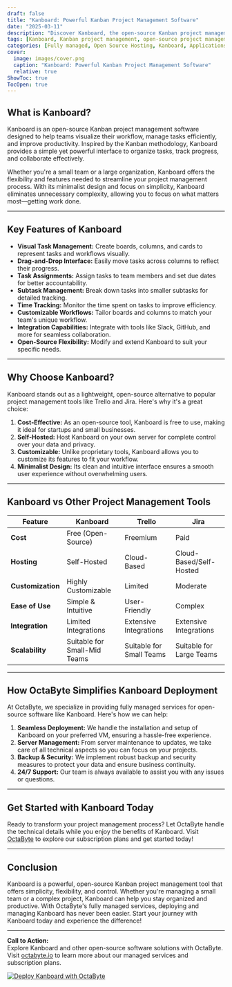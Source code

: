 ```yaml
---
draft: false
title: "Kanboard: Powerful Kanban Project Management Software"
date: "2025-03-11"
description: "Discover Kanboard, the open-source Kanban project management software that simplifies task management, boosts productivity, and enhances team collaboration. Learn how OctaByte can help you deploy and manage Kanboard effortlessly."
tags: [Kanboard, Kanban project management, open-source project management, task management software, Kanboard vs Trello, Kanboard vs Jira, OctaByte managed services, open-source software deployment]
categories: [Fully managed, Open Source Hosting, Kanboard, Applications, Project Management]
cover:
  image: images/cover.png
  caption: "Kanboard: Powerful Kanban Project Management Software"
  relative: true
ShowToc: true
TocOpen: true
---
```



## What is Kanboard?

Kanboard is an open-source Kanban project management software designed to help teams visualize their workflow, manage tasks efficiently, and improve productivity. Inspired by the Kanban methodology, Kanboard provides a simple yet powerful interface to organize tasks, track progress, and collaborate effectively.

Whether you're a small team or a large organization, Kanboard offers the flexibility and features needed to streamline your project management process. With its minimalist design and focus on simplicity, Kanboard eliminates unnecessary complexity, allowing you to focus on what matters most—getting work done.

---

## Key Features of Kanboard

- **Visual Task Management:** Create boards, columns, and cards to represent tasks and workflows visually.
- **Drag-and-Drop Interface:** Easily move tasks across columns to reflect their progress.
- **Task Assignments:** Assign tasks to team members and set due dates for better accountability.
- **Subtask Management:** Break down tasks into smaller subtasks for detailed tracking.
- **Time Tracking:** Monitor the time spent on tasks to improve efficiency.
- **Customizable Workflows:** Tailor boards and columns to match your team's unique workflow.
- **Integration Capabilities:** Integrate with tools like Slack, GitHub, and more for seamless collaboration.
- **Open-Source Flexibility:** Modify and extend Kanboard to suit your specific needs.

---

## Why Choose Kanboard?

Kanboard stands out as a lightweight, open-source alternative to popular project management tools like Trello and Jira. Here's why it's a great choice:

1. **Cost-Effective:** As an open-source tool, Kanboard is free to use, making it ideal for startups and small businesses.
2. **Self-Hosted:** Host Kanboard on your own server for complete control over your data and privacy.
3. **Customizable:** Unlike proprietary tools, Kanboard allows you to customize its features to fit your workflow.
4. **Minimalist Design:** Its clean and intuitive interface ensures a smooth user experience without overwhelming users.

---

## Kanboard vs Other Project Management Tools

| Feature                | Kanboard               | Trello                 | Jira                   |
|------------------------|------------------------|------------------------|------------------------|
| **Cost**               | Free (Open-Source)     | Freemium               | Paid                   |
| **Hosting**            | Self-Hosted            | Cloud-Based            | Cloud-Based/Self-Hosted|
| **Customization**      | Highly Customizable    | Limited                | Moderate               |
| **Ease of Use**        | Simple & Intuitive     | User-Friendly          | Complex                |
| **Integration**        | Limited Integrations   | Extensive Integrations | Extensive Integrations |
| **Scalability**        | Suitable for Small-Mid Teams | Suitable for Small Teams | Suitable for Large Teams |

---

## How OctaByte Simplifies Kanboard Deployment

At OctaByte, we specialize in providing fully managed services for open-source software like Kanboard. Here's how we can help:

1. **Seamless Deployment:** We handle the installation and setup of Kanboard on your preferred VM, ensuring a hassle-free experience.
2. **Server Management:** From server maintenance to updates, we take care of all technical aspects so you can focus on your projects.
3. **Backup & Security:** We implement robust backup and security measures to protect your data and ensure business continuity.
4. **24/7 Support:** Our team is always available to assist you with any issues or questions.

---

## Get Started with Kanboard Today

Ready to transform your project management process? Let OctaByte handle the technical details while you enjoy the benefits of Kanboard. Visit [OctaByte](https://octabyte.io) to explore our subscription plans and get started today!

---

## Conclusion

Kanboard is a powerful, open-source Kanban project management tool that offers simplicity, flexibility, and control. Whether you're managing a small team or a complex project, Kanboard can help you stay organized and productive. With OctaByte's fully managed services, deploying and managing Kanboard has never been easier. Start your journey with Kanboard today and experience the difference!

---

**Call to Action:**  
Explore Kanboard and other open-source software solutions with OctaByte. Visit [octabyte.io](https://octabyte.io) to learn more about our managed services and subscription plans.

[![Deploy Kanboard with OctaByte](/images/deploy-on-octabyte.png)](https://octabyte.io/fully-managed-open-source-services/applications/project-management/kanboard)
